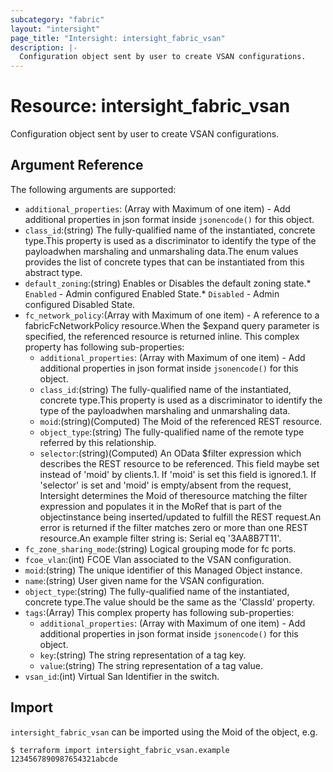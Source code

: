 ```yaml
---
subcategory: "fabric"
layout: "intersight"
page_title: "Intersight: intersight_fabric_vsan"
description: |-
  Configuration object sent by user to create VSAN configurations.
---
```


# Resource: intersight_fabric_vsan
Configuration object sent by user to create VSAN configurations.
## Argument Reference
The following arguments are supported:
* `additional_properties`:
(Array with Maximum of one item) - Add additional properties in json format inside `jsonencode()` for this object.
* `class_id`:(string) The fully-qualified name of the instantiated, concrete type.This property is used as a discriminator to identify the type of the payloadwhen marshaling and unmarshaling data.The enum values provides the list of concrete types that can be instantiated from this abstract type. 
* `default_zoning`:(string) Enables or Disables the default zoning state.* `Enabled` - Admin configured Enabled State.* `Disabled` - Admin configured Disabled State. 
* `fc_network_policy`:(Array with Maximum of one item) - A reference to a fabricFcNetworkPolicy resource.When the $expand query parameter is specified, the referenced resource is returned inline. 
This complex property has following sub-properties:
  + `additional_properties`:
(Array with Maximum of one item) - Add additional properties in json format inside `jsonencode()` for this object.
  + `class_id`:(string) The fully-qualified name of the instantiated, concrete type.This property is used as a discriminator to identify the type of the payloadwhen marshaling and unmarshaling data. 
  + `moid`:(string)(Computed) The Moid of the referenced REST resource. 
  + `object_type`:(string) The fully-qualified name of the remote type referred by this relationship. 
  + `selector`:(string)(Computed) An OData $filter expression which describes the REST resource to be referenced. This field maybe set instead of 'moid' by clients.1. If 'moid' is set this field is ignored.1. If 'selector' is set and 'moid' is empty/absent from the request, Intersight determines the Moid of theresource matching the filter expression and populates it in the MoRef that is part of the objectinstance being inserted/updated to fulfill the REST request.An error is returned if the filter matches zero or more than one REST resource.An example filter string is: Serial eq '3AA8B7T11'. 
* `fc_zone_sharing_mode`:(string) Logical grouping mode for fc ports. 
* `fcoe_vlan`:(int) FCOE Vlan associated to the VSAN configuration. 
* `moid`:(string) The unique identifier of this Managed Object instance. 
* `name`:(string) User given name for the VSAN configuration. 
* `object_type`:(string) The fully-qualified name of the instantiated, concrete type.The value should be the same as the 'ClassId' property. 
* `tags`:(Array)
This complex property has following sub-properties:
  + `additional_properties`:
(Array with Maximum of one item) - Add additional properties in json format inside `jsonencode()` for this object.
  + `key`:(string) The string representation of a tag key. 
  + `value`:(string) The string representation of a tag value. 
* `vsan_id`:(int) Virtual San Identifier in the switch. 


## Import
`intersight_fabric_vsan` can be imported using the Moid of the object, e.g.
```
$ terraform import intersight_fabric_vsan.example 1234567890987654321abcde
```